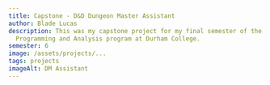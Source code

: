 ```yaml
---
title: Capstone - D&D Dungeon Master Assistant
author: Blade Lucas
description: This was my capstone project for my final semester of the Computer
  Programming and Analysis program at Durham College.
semester: 6
image: /assets/projects/...
tags: projects
imageAlt: DM Assistant
---
```

